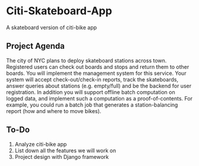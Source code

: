 # Citi-Skateboard-App
A skateboard version of citi-bike app

## Project Agenda
The city of NYC plans to deploy skateboard stations across town. Registered users can check out boards and stops and return them to other boards. You will implement the management system for this service. Your system will accept check-out/check-in reports, track the skateboards, answer queries about stations (e.g. empty/full) and be the backend for user registration. In addition you will support offline batch computation on logged data, and implement such a computation as a proof-of-contents. For example, you could run a batch job that generates a station-balancing report (how and where to move bikes).


## To-Do 
1. Analyze citi-bike app
2. List down all the features we will work on
3. Project design with Django framework 
